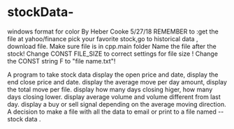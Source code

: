# stockData-
windows format for color
By Heber Cooke 5/27/18
REMEMBER to :get the file at yahoo/finance   pick your favorite stock,go to historical data , download file. Make sure file is in cpp.main folder
Name the file after the stock! Change CONST FILE_SIZE to correct settings for file size ! Change the CONST string F to 
"file name.txt"!

A program to take stock data
display the open price and date, display the end close price and date.
display the average move per day amount, display the total move per file.
display how many days closing higer, how many days closing lower.
display average volume and volume different from last day.
display a buy or sell signal depending on the average moving direction.
A decision to make a file with all the data to email or print
to a file named -- stock data .
